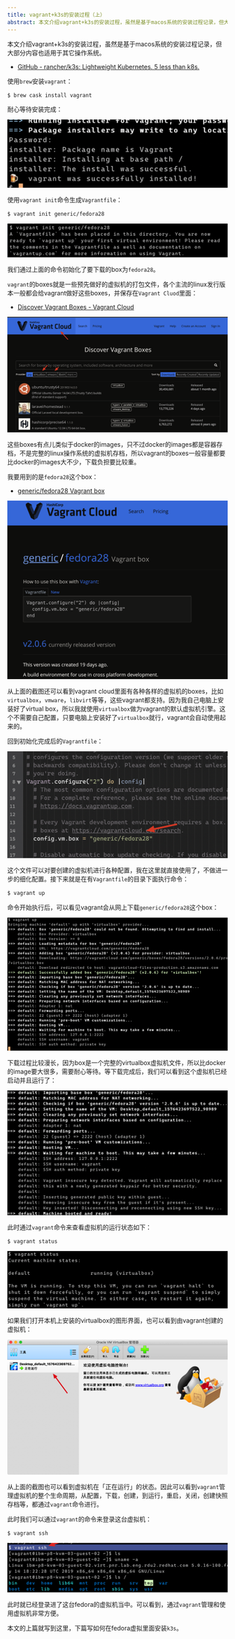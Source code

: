 ```yaml
---
title: vagrant+k3s的安装过程（上）
abstract: 本文介绍vagrant+k3s的安装过程，虽然是基于macos系统的安装过程记录，但大部分内容也适用于其它操作系统。
---
```




本文介绍vagrant+k3s的安装过程，虽然是基于macos系统的安装过程记录，但大部分内容也适用于其它操作系统。

* [GitHub - rancher/k3s: Lightweight Kubernetes. 5 less than k8s.](https://github.com/rancher/k3s)

使用`brew`安装`vagrant`：

```bash
$ brew cask install vagrant
```

耐心等待安装完成：

![](https://raw.githubusercontent.com/liweinan/blogpic2019_iii/master/dec16/E1A7BD60-2CE1-498F-85AB-B59669006816.png)

使用`vagrant init`命令生成`Vagrantfile`：

```bash
$ vagrant init generic/fedora28
```

![](https://raw.githubusercontent.com/liweinan/blogpic2019_iii/master/dec16/E515E6EA-42C1-485B-A276-DEF53B7A6477.png)

我们通过上面的命令初始化了要下载的box为`fedora28`。

`vagrant`的boxes就是一些预先做好的虚拟机的打包文件，各个主流的linux发行版本一般都会给vagrant做好这些boxes，并保存在`Vagrant Cluod`里面：

* [Discover Vagrant Boxes -       Vagrant Cloud](https://app.vagrantup.com/boxes/search)

![](https://raw.githubusercontent.com/liweinan/blogpic2019_iii/master/dec16/9C76DF27-67DA-4C93-8AC6-F22200ACEC3E.png)

这些boxes有点儿类似于docker的images，只不过docker的images都是容器存档，不是完整的linux操作系统的虚拟机存档，所以vagrant的boxes一般容量都要比docker的images大不少，下载负担要比较重。

我要用到的是`fedora28`这个box：

*  [generic/fedora28 Vagrant box](https://app.vagrantup.com/generic/boxes/fedora28)

![](https://raw.githubusercontent.com/liweinan/blogpic2019_iii/master/dec16/CDFE77E2-8C58-4184-9FFF-1CC7348286CD.png)

从上面的截图还可以看到vagrant cloud里面有各种各样的虚拟机的boxes，比如`virtualbox`，`vmware`，`libvirt`等等，这些vagrant都支持。因为我自己电脑上安装好了virtual box，所以我就使用`virtualbox`做为vagrant的默认虚拟机引擎。这个不需要自己配置，只要电脑上安装好了`virtualbox`就行，vagrant会自动使用起来的。

回到初始化完成后的`Vagrantfile`：

![](https://raw.githubusercontent.com/liweinan/blogpic2019_iii/master/dec16/79641576423301_.pic_hd.jpg)

这个文件可以对要创建的虚拟机进行各种配置，我在这里就直接使用了，不做进一步的细化配置。接下来就是在有`Vagrantfile`的目录下面执行命令：

```bash
$ vagrant up
```

命令开始执行后，可以看见vagrant会从网上下载`generic/fedora28`这个box：

![](https://raw.githubusercontent.com/liweinan/blogpic2019_iii/master/dec16/E3998FCC-F862-4ADF-96CE-BD59ABE01E35.png)

下载过程比较漫长，因为box是一个完整的virtualbox虚拟机文件，所以比docker的image要大很多，需要耐心等待。等下载完成后，我们可以看到这个虚拟机已经启动并且运行了：

![](https://raw.githubusercontent.com/liweinan/blogpic2019_iii/master/dec16/F5F36286-036B-46F3-B4C5-72E2530563BD.png)

此时通过`vagrant`命令来查看虚拟机的运行状态如下：

```bash
$ vagrant status
```

![](https://raw.githubusercontent.com/liweinan/blogpic2019_iii/master/dec16/F5FC6EEE-1705-4D07-A56D-7109B1B3D4D9.png)

如果我们打开本机上安装的virtualbox的图形界面，也可以看到由vagrant创建的虚拟机：

![](https://raw.githubusercontent.com/liweinan/blogpic2019_iii/master/dec16/79801576423716_.pic_hd.jpg)

从上面的截图也可以看到虚拟机在「正在运行」的状态。因此可以看到`vagrant`管理虚拟机的整个生命周期，从配置，下载，创建，到运行，重启，关闭，创建快照存档等，都通过`vagrant`命令进行。

此时我们可以通过`vagrant`的命令来登录这台虚拟机：

```bash
$ vagrant ssh
```

![](https://raw.githubusercontent.com/liweinan/blogpic2019_iii/master/dec16/8049D5DA-3613-406F-B540-24E2C446A940.png)

此时就已经登录进了这台fedora的虚拟机当中。可以看到，通过`vagrant`管理和使用虚拟机非常方便。

本文的上篇就写到这里，下篇写如何在fedora虚拟里面安装`k3s`。
